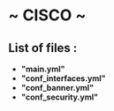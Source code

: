 # ~ CISCO ~ 

## List of files :
- **"main.yml"**
- **"conf_interfaces.yml"**
- **"conf_banner.yml"**
- **"conf_security.yml"**
